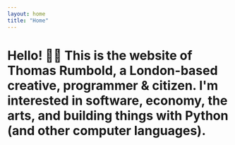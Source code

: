 ```yaml
---
layout: home
title: "Home"
---
```


<h1>Hello!  👋🏻 This is the website of Thomas Rumbold, a London-based creative, programmer & citizen.
I'm interested in software, economy, the arts, and building things with Python 
(and other computer languages).</h1>
